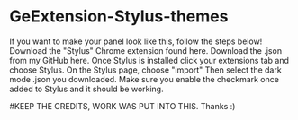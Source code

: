 # GeExtension-Stylus-themes
If you want to make your panel look like this, follow the steps below!
Download the "Stylus" Chrome extension found here.
Download the .json from my GitHub here.
Once Stylus is installed click your extensions tab and choose Stylus.
On the Stylus page, choose "import"
Then select the dark mode .json you downloaded.
Make sure you enable the checkmark once added to Stylus and it should be working.

#KEEP THE CREDITS, WORK WAS PUT INTO THIS. Thanks :)
